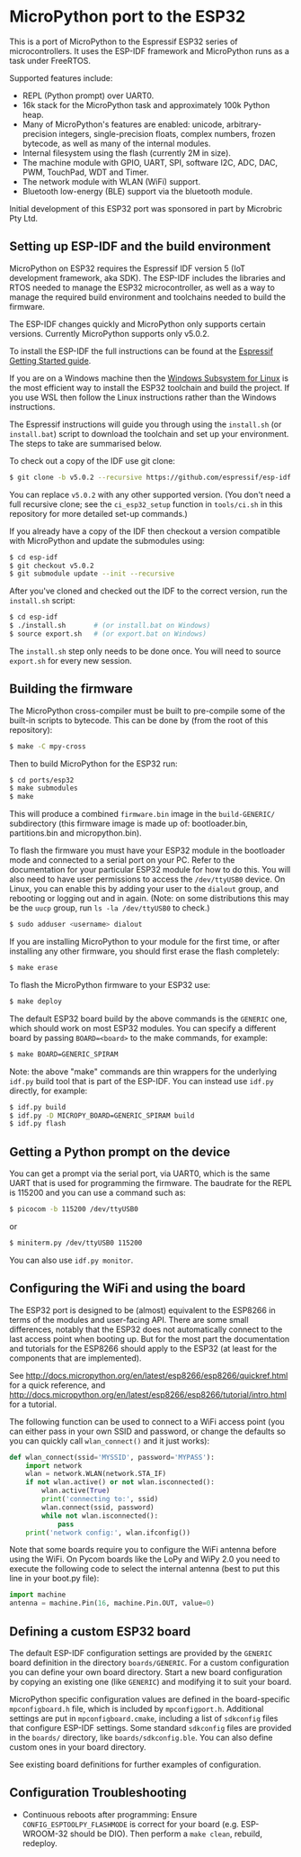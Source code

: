 MicroPython port to the ESP32
=============================

This is a port of MicroPython to the Espressif ESP32 series of
microcontrollers.  It uses the ESP-IDF framework and MicroPython runs as
a task under FreeRTOS.

Supported features include:
- REPL (Python prompt) over UART0.
- 16k stack for the MicroPython task and approximately 100k Python heap.
- Many of MicroPython's features are enabled: unicode, arbitrary-precision
  integers, single-precision floats, complex numbers, frozen bytecode, as
  well as many of the internal modules.
- Internal filesystem using the flash (currently 2M in size).
- The machine module with GPIO, UART, SPI, software I2C, ADC, DAC, PWM,
  TouchPad, WDT and Timer.
- The network module with WLAN (WiFi) support.
- Bluetooth low-energy (BLE) support via the bluetooth module.

Initial development of this ESP32 port was sponsored in part by Microbric Pty Ltd.

Setting up ESP-IDF and the build environment
--------------------------------------------

MicroPython on ESP32 requires the Espressif IDF version 5 (IoT development
framework, aka SDK).  The ESP-IDF includes the libraries and RTOS needed to
manage the ESP32 microcontroller, as well as a way to manage the required
build environment and toolchains needed to build the firmware.

The ESP-IDF changes quickly and MicroPython only supports certain versions.
Currently MicroPython supports only v5.0.2.

To install the ESP-IDF the full instructions can be found at the
[Espressif Getting Started guide](https://docs.espressif.com/projects/esp-idf/en/latest/esp32/get-started/index.html#installation-step-by-step).

If you are on a Windows machine then the [Windows Subsystem for
Linux](https://msdn.microsoft.com/en-au/commandline/wsl/install_guide) is the
most efficient way to install the ESP32 toolchain and build the project. If
you use WSL then follow the Linux instructions rather than the Windows
instructions.

The Espressif instructions will guide you through using the `install.sh`
(or `install.bat`) script to download the toolchain and set up your environment.
The steps to take are summarised below.

To check out a copy of the IDF use git clone:

```bash
$ git clone -b v5.0.2 --recursive https://github.com/espressif/esp-idf.git
```

You can replace `v5.0.2` with any other supported version.
(You don't need a full recursive clone; see the `ci_esp32_setup` function in
`tools/ci.sh` in this repository for more detailed set-up commands.)

If you already have a copy of the IDF then checkout a version compatible with
MicroPython and update the submodules using:

```bash
$ cd esp-idf
$ git checkout v5.0.2
$ git submodule update --init --recursive
```

After you've cloned and checked out the IDF to the correct version, run the
`install.sh` script:

```bash
$ cd esp-idf
$ ./install.sh       # (or install.bat on Windows)
$ source export.sh   # (or export.bat on Windows)
```

The `install.sh` step only needs to be done once. You will need to source
`export.sh` for every new session.

Building the firmware
---------------------

The MicroPython cross-compiler must be built to pre-compile some of the
built-in scripts to bytecode.  This can be done by (from the root of
this repository):

```bash
$ make -C mpy-cross
```

Then to build MicroPython for the ESP32 run:

```bash
$ cd ports/esp32
$ make submodules
$ make
```

This will produce a combined `firmware.bin` image in the `build-GENERIC/`
subdirectory (this firmware image is made up of: bootloader.bin, partitions.bin
and micropython.bin).

To flash the firmware you must have your ESP32 module in the bootloader
mode and connected to a serial port on your PC.  Refer to the documentation
for your particular ESP32 module for how to do this.
You will also need to have user permissions to access the `/dev/ttyUSB0` device.
On Linux, you can enable this by adding your user to the `dialout` group, and
rebooting or logging out and in again. (Note: on some distributions this may
be the `uucp` group, run `ls -la /dev/ttyUSB0` to check.)

```bash
$ sudo adduser <username> dialout
```

If you are installing MicroPython to your module for the first time, or
after installing any other firmware, you should first erase the flash
completely:

```bash
$ make erase
```

To flash the MicroPython firmware to your ESP32 use:

```bash
$ make deploy
```

The default ESP32 board build by the above commands is the `GENERIC` one, which
should work on most ESP32 modules.  You can specify a different board by passing
`BOARD=<board>` to the make commands, for example:

```bash
$ make BOARD=GENERIC_SPIRAM
```

Note: the above "make" commands are thin wrappers for the underlying `idf.py`
build tool that is part of the ESP-IDF.  You can instead use `idf.py` directly,
for example:

```bash
$ idf.py build
$ idf.py -D MICROPY_BOARD=GENERIC_SPIRAM build
$ idf.py flash
```

Getting a Python prompt on the device
-------------------------------------

You can get a prompt via the serial port, via UART0, which is the same UART
that is used for programming the firmware.  The baudrate for the REPL is
115200 and you can use a command such as:

```bash
$ picocom -b 115200 /dev/ttyUSB0
```

or

```bash
$ miniterm.py /dev/ttyUSB0 115200
```

You can also use `idf.py monitor`.

Configuring the WiFi and using the board
----------------------------------------

The ESP32 port is designed to be (almost) equivalent to the ESP8266 in
terms of the modules and user-facing API.  There are some small differences,
notably that the ESP32 does not automatically connect to the last access
point when booting up.  But for the most part the documentation and tutorials
for the ESP8266 should apply to the ESP32 (at least for the components that
are implemented).

See http://docs.micropython.org/en/latest/esp8266/esp8266/quickref.html for
a quick reference, and http://docs.micropython.org/en/latest/esp8266/esp8266/tutorial/intro.html
for a tutorial.

The following function can be used to connect to a WiFi access point (you can
either pass in your own SSID and password, or change the defaults so you can
quickly call `wlan_connect()` and it just works):
```python
def wlan_connect(ssid='MYSSID', password='MYPASS'):
    import network
    wlan = network.WLAN(network.STA_IF)
    if not wlan.active() or not wlan.isconnected():
        wlan.active(True)
        print('connecting to:', ssid)
        wlan.connect(ssid, password)
        while not wlan.isconnected():
            pass
    print('network config:', wlan.ifconfig())
```

Note that some boards require you to configure the WiFi antenna before using
the WiFi.  On Pycom boards like the LoPy and WiPy 2.0 you need to execute the
following code to select the internal antenna (best to put this line in your
boot.py file):
```python
import machine
antenna = machine.Pin(16, machine.Pin.OUT, value=0)
```

Defining a custom ESP32 board
-----------------------------

The default ESP-IDF configuration settings are provided by the `GENERIC`
board definition in the directory `boards/GENERIC`. For a custom configuration
you can define your own board directory.  Start a new board configuration by
copying an existing one (like `GENERIC`) and modifying it to suit your board.

MicroPython specific configuration values are defined in the board-specific
`mpconfigboard.h` file, which is included by `mpconfigport.h`.  Additional
settings are put in `mpconfigboard.cmake`, including a list of `sdkconfig`
files that configure ESP-IDF settings.  Some standard `sdkconfig` files are
provided in the `boards/` directory, like `boards/sdkconfig.ble`.  You can
also define custom ones in your board directory.

See existing board definitions for further examples of configuration.

Configuration
Troubleshooting
---------------

* Continuous reboots after programming: Ensure `CONFIG_ESPTOOLPY_FLASHMODE` is
  correct for your board (e.g. ESP-WROOM-32 should be DIO). Then perform a
  `make clean`, rebuild, redeploy.
